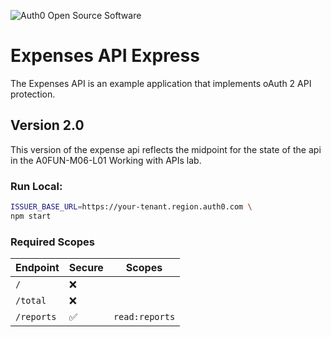 ![Auth0 Open Source Software](https://cdn.auth0.com/resources/oss-source-large-2x.png)

# Expenses API Express 

The Expenses API is an example application that implements oAuth 2 API protection.

## Version 2.0

This version of the expense api reflects the midpoint for the state of the api in the A0FUN-M06-L01 Working with APIs lab.

### Run Local:

```bash
ISSUER_BASE_URL=https://your-tenant.region.auth0.com \
npm start
```

### Required Scopes

| Endpoint   | Secure | Scopes         |
| ---------- | ------ | -------------- |
| `/`        | ❌     |                |
| `/total`   | ❌     |                |
| `/reports` | ✅     | `read:reports` |

